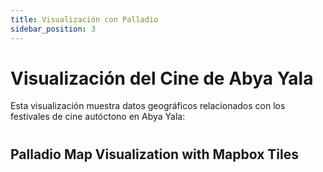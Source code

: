 ```yaml
---
title: Visualización con Palladio
sidebar_position: 3
---
```


# Visualización del Cine de Abya Yala

Esta visualización muestra datos geográficos relacionados con los festivales de cine autóctono en Abya Yala:

# <script type="module" src="/static/js/palladio-map-component.js"></script>

<script type="module" src="https://cdn.jsdelivr.net/npm/palladio-webcomponents@0.6.0-1/palladio-map-component.js"></script>

## Palladio Map Visualization with Mapbox Tiles

<palladio-map
  height="600px" width="730px"
  zoom-to-fit
  mapbox-token="pk.eyJ1IjoicnBhcmVqYSIsImEiOiJjbTkxZmNjY2IwMGR6Mm1xMXlxanVqbWMwIn0.bGFLNby6gr4GUWaE6Yiz_A"
  project-url="http://localhost:3000//data/palladio-data-sample.json">
</palladio-map>
